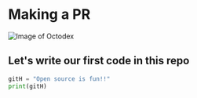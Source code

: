 # Making a PR
![Image of Octodex](https://encrypted-tbn0.gstatic.com/images?q=tbn:ANd9GcTxxz-fxa41dPZlDvaQksgkfvb5ZlzafIOTlQ&usqp=CAU)

## Let's write our first code in this repo
``` python
gitH = "Open source is fun!!"
print(gitH)
```
